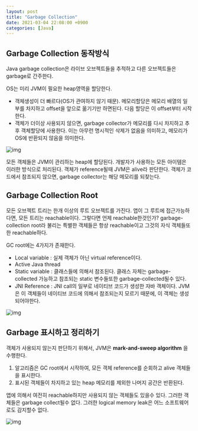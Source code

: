 ```yaml
---
layout: post
title: "Garbage Collection"
date: 2021-03-04 22:08:00 +0900
categories: [Java]
---
```


## Garbage Collection 동작방식

Java garbage collection은 라이브 오브젝트들을 추적하고 다른 오브젝트들은 garbage로 간주한다.

OS는 미리 JVM이 필요한 heap영역을 할당한다. 

- 객체생성이 더 빠르다(OS가 관여하지 않기 때문). 메모리할당은 메모리 배열의 일부를 차지하고 offset을 앞으로 옮기기만 하면된다. 다음 할당은 이 offset부터 시작한다.
- 객체가 더이상 사용되지 않으면, garbage collector가 메모리를 다시 차지하고 추후 객체할당에 사용한다. 이는 아무런 명시적인 삭제가 없음을 의미하고, 메모리가 OS에 반환되지 않음을 의미한다.

![img](https://dt-cdn.net/images/allocation-350-c9ff036516.webp)

모든 객체들은 JVM이 관리하는 heap에 할당된다. 개발자가 사용하는 모든 아이템은 이러한 방식으로 처리된다. 객체가 reference될때 JVM은 alive라 판단한다. 객체가 코드에서 참조되지 않으면, garbage collector는 해당 메모리를 되찾는다.

## Garbage Collection Root

모든 오브젝트 트리는 한개 이상의 루트 오브젝트를 가진다. 앱이 그 루트에 접근가능하다면, 모든 트리는 reachable이다. 그렇다면 언제 reachable한것인가? garbage-collection root라 불리는 특별한 객체들은 항상 reachable이고 그것의 자식 객체들또한 reachable하다.

GC root에는 4가지가 존재한다.

- Local variable : 실제 객체가 아닌 virtual reference이다. 
- Active Java thread
- Static variable : 클래스들에 의해서 참조된다. 클래스 자체는 garbage-collected 가능하고 참조되는 static 변수들또한 garbage-collected될수 있다.
- JNI Reference : JNI call의 일부로 네이티브 코드가 생성한 자바 객체이다. JVM은 이 객체들이 네이티브 코드에 의해서 참조되는지 모르기 때문에, 이 객체는 생성되어야한다. 

![img](https://dt-cdn.net/images/gc-roots-459-1d9223317f.webp)

## Garbage 표시하고 정리하기

객체가 사용되지 않는지 판단하기 위해서, JVM은 **mark-and-sweep algorithm** 을 수행한다. 

1. 알고리즘은 GC root에서 시작하여, 모든 객체 reference를 순회하고 alive 객체들을 표시한다.
2. 표시된 객체들이 차지하고 있는 heap 메모리를 제외한 나머지 공간은 반환된다.

앱에 의해서 여전히 reachable하지만 사용되지 않는 객체들도 있을수 있다. 그러한 객체들은 garbage collect될수 없다. 그러한 logical memory leak은 어느 소프트웨어로도 감지할수 없다. 

![img](https://dt-cdn.net/images/gc-roots-with-memory-leak-434-3445cffac9.webp)

